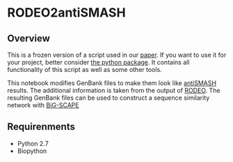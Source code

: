 # RODEO2antiSMASH
## Overview
This is a frozen version of a script used in our [paper](https://www.frontiersin.org/articles/10.3389/fgene.2020.00226/full). If you want to use it for your project, better consider [the python package](https://github.com/bikdm12/rodeo_utils). It contains all functionality of this script as well as some other tools.

This notebook modifies GenBank files to make them look like [antiSMASH](https://antismash.secondarymetabolites.org/) results. The additional information is taken from the output of [RODEO](http://ripp.rodeo/). The resulting GenBank files can be used to construct a sequence similarity network with [BiG-SCAPE](https://bigscape-corason.secondarymetabolites.org/)
## Requirenments
* Python 2.7
* Biopython
